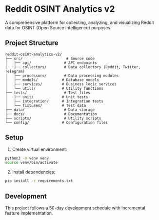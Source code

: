 # Reddit OSINT Analytics v2

A comprehensive platform for collecting, analyzing, and visualizing Reddit data for OSINT (Open Source Intelligence) purposes.

## Project Structure

```
reddit-osint-analytics-v2/
├── src/                    # Source code
│   ├── api/               # API endpoints
│   ├── collectors/        # Data collectors (Reddit, Twitter, Telegram)
│   ├── processors/        # Data processing modules
│   ├── models/           # Database models
│   ├── services/         # Business logic services
│   └── utils/            # Utility functions
├── tests/                 # Test files
│   ├── unit/             # Unit tests
│   ├── integration/      # Integration tests
│   └── fixtures/         # Test data
├── data/                  # Data storage
├── docs/                  # Documentation
├── scripts/               # Utility scripts
└── config/               # Configuration files
```

## Setup

1. Create virtual environment:
```bash
python3 -m venv venv
source venv/bin/activate
```

2. Install dependencies:
```bash
pip install -r requirements.txt
```

## Development

This project follows a 50-day development schedule with incremental feature implementation.